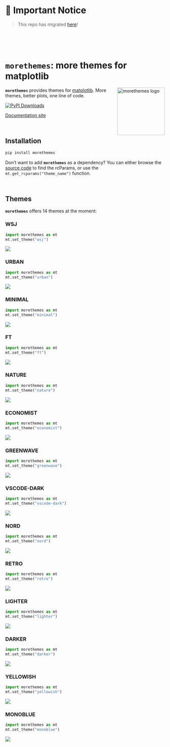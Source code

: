 # 🚨 Important Notice

> This repo has migrated [here](https://github.com/y-sunflower/morethemes)!

<br><br><br>

<!-- Automatically generated, uses README.qmd to modify README.md -->

# `morethemes`: more themes for matplotlib

<img src="https://github.com/JosephBARBIERDARNAL/static/blob/main/python-libs/morethemes/image.png?raw=true" alt="morethemes logo" align="right" width="150px"/>

**`morethemes`** provides themes for
[matplotlib](https://matplotlib.org/). More themes, better plots, one
line of code.

[![PyPI Downloads](https://static.pepy.tech/badge/morethemes/month)](https://pepy.tech/projects/morethemes)

[Documentation site](https://y-sunflower.github.io/morethemes/)

<br>

## Installation

```bash
pip install morethemes
```

Don’t want to add **`morethemes`** as a dependency? You can either
browse the [source
code](https://github.com/y-sunflower/morethemes/blob/main/morethemes/themes.py)
to find the rcParams, or use the `mt.get_rcparams("theme_name")`
function.

<br>

## Themes

**`morethemes`** offers 14 themes at the moment:

### WSJ

```python
import morethemes as mt
mt.set_theme("wsj")
```

[![](https://raw.githubusercontent.com/y-sunflower/morethemes/refs/heads/main/docs/img/wsj.png)](https://y-sunflower.github.io/morethemes/)

### URBAN

```python
import morethemes as mt
mt.set_theme("urban")
```

[![](https://raw.githubusercontent.com/y-sunflower/morethemes/refs/heads/main/docs/img/urban.png)](https://y-sunflower.github.io/morethemes/)

### MINIMAL

```python
import morethemes as mt
mt.set_theme("minimal")
```

[![](https://raw.githubusercontent.com/y-sunflower/morethemes/refs/heads/main/docs/img/minimal.png)](https://y-sunflower.github.io/morethemes/)

### FT

```python
import morethemes as mt
mt.set_theme("ft")
```

[![](https://raw.githubusercontent.com/y-sunflower/morethemes/refs/heads/main/docs/img/ft.png)](https://y-sunflower.github.io/morethemes/)

### NATURE

```python
import morethemes as mt
mt.set_theme("nature")
```

[![](https://raw.githubusercontent.com/y-sunflower/morethemes/refs/heads/main/docs/img/nature.png)](https://y-sunflower.github.io/morethemes/)

### ECONOMIST

```python
import morethemes as mt
mt.set_theme("economist")
```

[![](https://raw.githubusercontent.com/y-sunflower/morethemes/refs/heads/main/docs/img/economist.png)](https://y-sunflower.github.io/morethemes/)

### GREENWAVE

```python
import morethemes as mt
mt.set_theme("greenwave")
```

[![](https://raw.githubusercontent.com/y-sunflower/morethemes/refs/heads/main/docs/img/greenwave.png)](https://y-sunflower.github.io/morethemes/)

### VSCODE-DARK

```python
import morethemes as mt
mt.set_theme("vscode-dark")
```

[![](https://raw.githubusercontent.com/y-sunflower/morethemes/refs/heads/main/docs/img/vscode-dark.png)](https://y-sunflower.github.io/morethemes/)

### NORD

```python
import morethemes as mt
mt.set_theme("nord")
```

[![](https://raw.githubusercontent.com/y-sunflower/morethemes/refs/heads/main/docs/img/nord.png)](https://y-sunflower.github.io/morethemes/)

### RETRO

```python
import morethemes as mt
mt.set_theme("retro")
```

[![](https://raw.githubusercontent.com/y-sunflower/morethemes/refs/heads/main/docs/img/retro.png)](https://y-sunflower.github.io/morethemes/)

### LIGHTER

```python
import morethemes as mt
mt.set_theme("lighter")
```

[![](https://raw.githubusercontent.com/y-sunflower/morethemes/refs/heads/main/docs/img/lighter.png)](https://y-sunflower.github.io/morethemes/)

### DARKER

```python
import morethemes as mt
mt.set_theme("darker")
```

[![](https://raw.githubusercontent.com/y-sunflower/morethemes/refs/heads/main/docs/img/darker.png)](https://y-sunflower.github.io/morethemes/)

### YELLOWISH

```python
import morethemes as mt
mt.set_theme("yellowish")
```

[![](https://raw.githubusercontent.com/y-sunflower/morethemes/refs/heads/main/docs/img/yellowish.png)](https://y-sunflower.github.io/morethemes/)

### MONOBLUE

```python
import morethemes as mt
mt.set_theme("monoblue")
```

[![](https://raw.githubusercontent.com/y-sunflower/morethemes/refs/heads/main/docs/img/monoblue.png)](https://y-sunflower.github.io/morethemes/)
